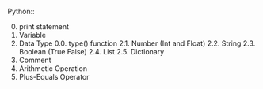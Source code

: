 Python::

0. print statement
1. Variable
2. Data Type
    0.0. type() function
    2.1. Number (Int and Float)
    2.2. String
    2.3. Boolean (True False)
    2.4. List
    2.5. Dictionary
3. Comment
4. Arithmetic Operation
5. Plus-Equals Operator
